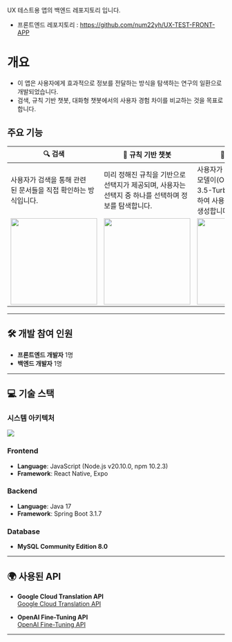 UX 테스트용 앱의 백엔드 레포지토리 입니다.
* 프론트엔드 레포지토리 : https://github.com/num22yh/UX-TEST-FRONT-APP
  
# 개요
- 이 앱은 사용자에게 효과적으로 정보를 전달하는 방식을 탐색하는 연구의 일환으로 개발되었습니다.  
- 검색, 규칙 기반 챗봇, 대화형 챗봇에서의 사용자 경험 차이를 비교하는 것을 목표로 합니다.

## 주요 기능

| 🔍 검색 | 🤖 규칙 기반 챗봇 | 💬 대화형 챗봇 |
|---------|-----------------|----------------|
| 사용자가 검색을 통해 관련된&nbsp;문서들을 직접 확인하는 방식입니다. | 미리 정해진 규칙을 기반으로 선택지가 제공되며, 사용자는 선택지 중 하나를 선택하며 정보를 탐색합니다. | 사용자가 자연어로 질문하면 모델이(OpenAI의 GPT-3.5-Turbo를 Fine-tuning하여 사용) 자동으로 응답을 생성합니다. |
|<img src="https://github.com/user-attachments/assets/0cad9822-34f4-41bd-8bfd-90b97bfeda8d" width="200"/> |<img src="https://github.com/user-attachments/assets/c1ae113e-756f-4853-a63b-65a05c8e6424" width="200"/> | <img src="https://github.com/user-attachments/assets/e734f3d2-aa32-471b-8d38-0f724101304b" width="200"/> |

---

## 🛠 개발 참여 인원
- **프론트엔드 개발자** 1명
- **백엔드 개발자** 1명

---

## 💻 기술 스택

### 시스템 아키텍처
<img src="https://github.com/user-attachments/assets/4ef355ed-4dce-4fe5-8702-53872c181834"/>

### Frontend
- **Language**: JavaScript (Node.js v20.10.0, npm 10.2.3)
- **Framework**: React Native, Expo

### Backend
- **Language**: Java 17
- **Framework**: Spring Boot 3.1.7

### Database
- **MySQL Community Edition 8.0**

---

## 🌍 사용된 API

- **Google Cloud Translation API**  
  [Google Cloud Translation API](https://cloud.google.com/translate/?hl=ko)
  
- **OpenAI Fine-Tuning API**  
  [OpenAI Fine-Tuning API](https://platform.openai.com/docs/guides/fine-tuning)

---
